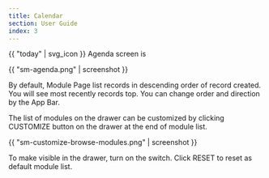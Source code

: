 ```yaml
---
title: Calendar
section: User Guide
index: 3
---
```


{{ "today" | svg_icon }} Agenda screen is

{{ "sm-agenda.png" | screenshot }}

By default, Module Page list records in descending order of record created. You will see most recently records top. You can change order and direction by the App Bar.



The list of modules on the drawer can be customized by clicking CUSTOMIZE button on the drawer at the end of module list.

{{ "sm-customize-browse-modules.png" | screenshot }}

To make visible in the drawer, turn on the switch. Click RESET to reset as default module list.